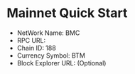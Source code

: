 # Mainnet Quick Start

- NetWork Name: BMC
- RPC URL:  
- Chain ID: 188
- Currency Symbol: BTM
- Block Explorer URL: (Optional)
